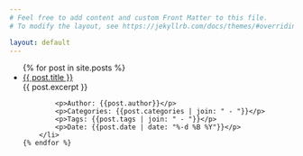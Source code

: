 ```yaml
---
# Feel free to add content and custom Front Matter to this file.
# To modify the layout, see https://jekyllrb.com/docs/themes/#overriding-theme-defaults

layout: default
---
```


<link rel="stylesheet" href="{{ '/assets/css/home.css?v=' }}">

<ul>
    {% for post in site.posts %}
        <li class="post">
            <a href="{{ post.url }}">{{ post.title }}</a>
            <br>
            {{ post.excerpt }}

            <p>Author: {{post.author}}</p>
            <p>Categories: {{post.categories | join: " - "}}</p>
            <p>Tags: {{post.tags | join: " - "}}</p>
            <p>Date: {{post.date | date: "%-d %B %Y"}}</p>
        </li>
    {% endfor %}
</ul>